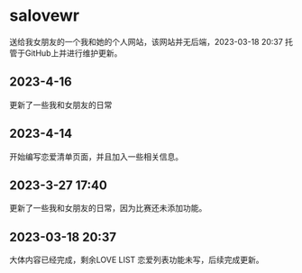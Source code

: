 # salovewr

送给我女朋友的一个我和她的个人网站，该网站并无后端，2023-03-18 20:37 托管于GitHub上并进行维护更新。


## 2023-4-16
更新了一些我和女朋友的日常

## 2023-4-14
开始编写恋爱清单页面，并且加入一些相关信息。

## 2023-3-27 17:40
更新了一些我和女朋友的日常，因为比赛还未添加功能。

## 2023-03-18 20:37
大体内容已经完成，剩余LOVE LIST 恋爱列表功能未写，后续完成更新。
